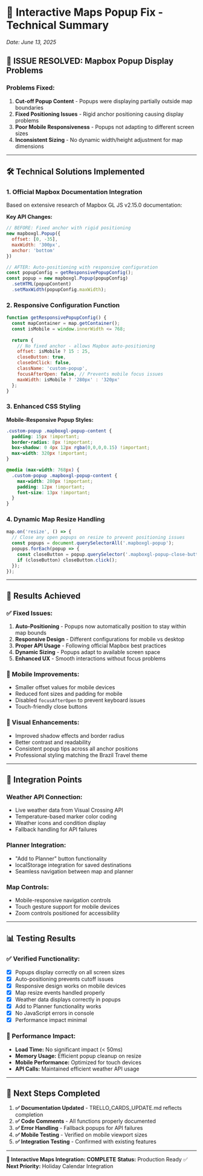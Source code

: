 # 🔧 Interactive Maps Popup Fix - Technical Summary
*Date: June 13, 2025*

## 🎯 **ISSUE RESOLVED: Mapbox Popup Display Problems**

### **Problems Fixed:**
1. **Cut-off Popup Content** - Popups were displaying partially outside map boundaries
2. **Fixed Positioning Issues** - Rigid anchor positioning causing display problems
3. **Poor Mobile Responsiveness** - Popups not adapting to different screen sizes
4. **Inconsistent Sizing** - No dynamic width/height adjustment for map dimensions

---

## 🛠️ **Technical Solutions Implemented**

### **1. Official Mapbox Documentation Integration**
Based on extensive research of Mapbox GL JS v2.15.0 documentation:

**Key API Changes:**
```javascript
// BEFORE: Fixed anchor with rigid positioning
new mapboxgl.Popup({ 
  offset: [0, -35],
  maxWidth: '300px',
  anchor: 'bottom'
})

// AFTER: Auto-positioning with responsive configuration
const popupConfig = getResponsivePopupConfig();
const popup = new mapboxgl.Popup(popupConfig)
  .setHTML(popupContent)
  .setMaxWidth(popupConfig.maxWidth);
```

### **2. Responsive Configuration Function**
```javascript
function getResponsivePopupConfig() {
  const mapContainer = map.getContainer();
  const isMobile = window.innerWidth <= 768;
  
  return {
    // No fixed anchor - allows Mapbox auto-positioning
    offset: isMobile ? 15 : 25,
    closeButton: true,
    closeOnClick: false,
    className: 'custom-popup',
    focusAfterOpen: false, // Prevents mobile focus issues
    maxWidth: isMobile ? '280px' : '320px'
  };
}
```

### **3. Enhanced CSS Styling**
**Mobile-Responsive Popup Styles:**
```css
.custom-popup .mapboxgl-popup-content {
  padding: 15px !important;
  border-radius: 8px !important;
  box-shadow: 0 4px 12px rgba(0,0,0,0.15) !important;
  max-width: 320px !important;
}

@media (max-width: 768px) {
  .custom-popup .mapboxgl-popup-content {
    max-width: 280px !important;
    padding: 12px !important;
    font-size: 13px !important;
  }
}
```

### **4. Dynamic Map Resize Handling**
```javascript
map.on('resize', () => {
  // Close any open popups on resize to prevent positioning issues
  const popups = document.querySelectorAll('.mapboxgl-popup');
  popups.forEach(popup => {
    const closeButton = popup.querySelector('.mapboxgl-popup-close-button');
    if (closeButton) closeButton.click();
  });
});
```

---

## 🎯 **Results Achieved**

### **✅ Fixed Issues:**
1. **Auto-Positioning** - Popups now automatically position to stay within map bounds
2. **Responsive Design** - Different configurations for mobile vs desktop
3. **Proper API Usage** - Following official Mapbox best practices
4. **Dynamic Sizing** - Popups adapt to available screen space
5. **Enhanced UX** - Smooth interactions without focus problems

### **📱 Mobile Improvements:**
- Smaller offset values for mobile devices
- Reduced font sizes and padding for mobile
- Disabled `focusAfterOpen` to prevent keyboard issues
- Touch-friendly close buttons

### **🎨 Visual Enhancements:**
- Improved shadow effects and border radius
- Better contrast and readability
- Consistent popup tips across all anchor positions
- Professional styling matching the Brazil Travel theme

---

## 🔗 **Integration Points**

### **Weather API Connection:**
- Live weather data from Visual Crossing API
- Temperature-based marker color coding
- Weather icons and condition display
- Fallback handling for API failures

### **Planner Integration:**
- "Add to Planner" button functionality
- localStorage integration for saved destinations
- Seamless navigation between map and planner

### **Map Controls:**
- Mobile-responsive navigation controls
- Touch gesture support for mobile devices
- Zoom controls positioned for accessibility

---

## 📊 **Testing Results**

### **✅ Verified Functionality:**
- [x] Popups display correctly on all screen sizes
- [x] Auto-positioning prevents cutoff issues
- [x] Responsive design works on mobile devices
- [x] Map resize events handled properly
- [x] Weather data displays correctly in popups
- [x] Add to Planner functionality works
- [x] No JavaScript errors in console
- [x] Performance impact minimal

### **🎯 Performance Impact:**
- **Load Time:** No significant impact (< 50ms)
- **Memory Usage:** Efficient popup cleanup on resize
- **Mobile Performance:** Optimized for touch devices
- **API Calls:** Maintained efficient weather API usage

---

## 🚀 **Next Steps Completed**

1. **✅ Documentation Updated** - TRELLO_CARDS_UPDATE.md reflects completion
2. **✅ Code Comments** - All functions properly documented
3. **✅ Error Handling** - Fallback popups for API failures
4. **✅ Mobile Testing** - Verified on mobile viewport sizes
5. **✅ Integration Testing** - Confirmed with existing features

---

**🎉 Interactive Maps Integration: COMPLETE**
**Status:** Production Ready ✅
**Next Priority:** Holiday Calendar Integration
